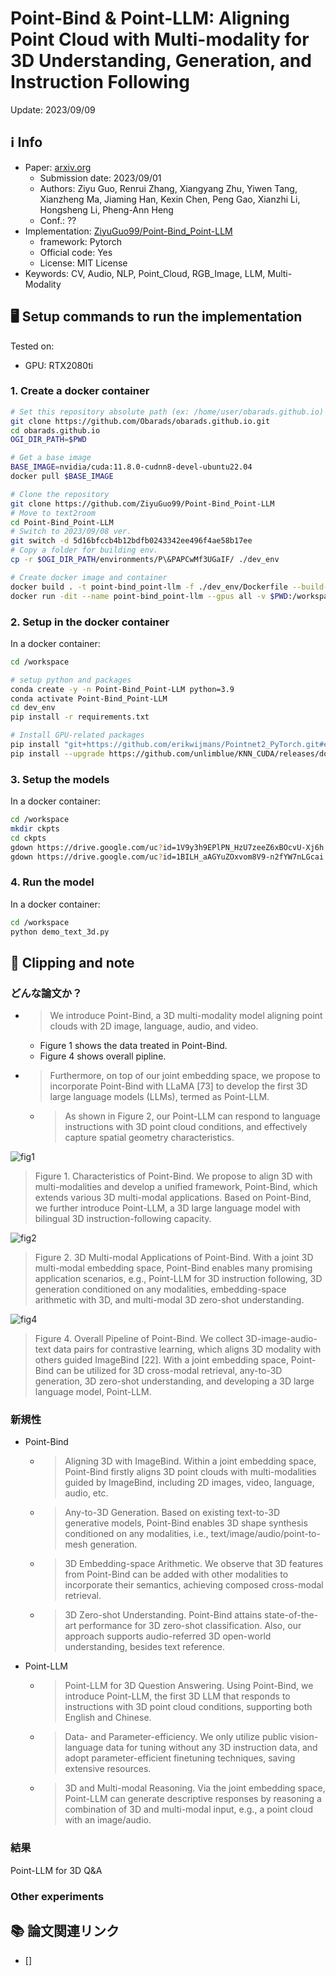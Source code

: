 # Point-Bind & Point-LLM: Aligning Point Cloud with Multi-modality for 3D Understanding, Generation, and Instruction Following

Update: 2023/09/09

## ℹ️ Info
- Paper: [arxiv.org](https://arxiv.org/abs/2309.00615)
  - Submission date: 2023/09/01
  - Authors: Ziyu Guo, Renrui Zhang, Xiangyang Zhu, Yiwen Tang, Xianzheng Ma, Jiaming Han, Kexin Chen, Peng Gao, Xianzhi Li, Hongsheng Li, Pheng-Ann Heng
  - Conf.: ??
- Implementation: [ZiyuGuo99/Point-Bind_Point-LLM](https://github.com/ZiyuGuo99/Point-Bind_Point-LLM)
  - framework: Pytorch
  - Official code: Yes
  - License: MIT License
- Keywords: CV, Audio, NLP, Point_Cloud, RGB_Image, LLM, Multi-Modality

## 🖥️ Setup commands to run the implementation
Tested on:
- GPU: RTX2080ti

### 1. Create a docker container
```bash
# Set this repository absolute path (ex: /home/user/obarads.github.io)
git clone https://github.com/Obarads/obarads.github.io.git
cd obarads.github.io
OGI_DIR_PATH=$PWD

# Get a base image
BASE_IMAGE=nvidia/cuda:11.8.0-cudnn8-devel-ubuntu22.04
docker pull $BASE_IMAGE

# Clone the repository
git clone https://github.com/ZiyuGuo99/Point-Bind_Point-LLM
# Move to text2room
cd Point-Bind_Point-LLM
# Switch to 2023/09/08 ver.
git switch -d 5d16bfccb4b12bdfb0243342ee496f4ae58b17ee
# Copy a folder for building env.
cp -r $OGI_DIR_PATH/environments/P\&PAPCwMf3UGaIF/ ./dev_env

# Create docker image and container
docker build . -t point-bind_point-llm -f ./dev_env/Dockerfile --build-arg UID=$(id -u) --build-arg GID=$(id -g) --build-arg BASE_IMAGE=$BASE_IMAGE
docker run -dit --name point-bind_point-llm --gpus all -v $PWD:/workspace point-bind_point-llm
```

### 2. Setup in the docker container
In a docker container:
```bash
cd /workspace

# setup python and packages
conda create -y -n Point-Bind_Point-LLM python=3.9
conda activate Point-Bind_Point-LLM
cd dev_env
pip install -r requirements.txt

# Install GPU-related packages
pip install "git+https://github.com/erikwijmans/Pointnet2_PyTorch.git#egg=pointnet2_ops&subdirectory=pointnet2_ops_lib"
pip install --upgrade https://github.com/unlimblue/KNN_CUDA/releases/download/0.2/KNN_CUDA-0.2-py3-none-any.whl
```

### 3. Setup the models
In a docker container:
```bash
cd /workspace
mkdir ckpts
cd ckpts
gdown https://drive.google.com/uc?id=1V9y3h9EPlPN_HzU7zeeZ6xBOcvU-Xj6h
gdown https://drive.google.com/uc?id=1BILH_aAGYuZOxvom8V9-n2fYW7nLGcai
```

### 4. Run the model
In a docker container:
```bash
cd /workspace
python demo_text_3d.py 
```

## 📝 Clipping and note
### どんな論文か？
- > We introduce Point-Bind, a 3D multi-modality model aligning point clouds with 2D image, language, audio, and video.
  - Figure 1 shows the data treated in Point-Bind.
  - Figure 4 shows overall pipline.
- > Furthermore, on top of our joint embedding space, we propose to incorporate Point-Bind with LLaMA [73] to develop the first 3D large language models (LLMs), termed as Point-LLM.
  - > As shown in Figure 2, our Point-LLM can respond to language instructions with 3D point cloud conditions, and effectively capture spatial geometry characteristics.

![fig1](img/P&PAPCwMf3UGaIF/fig1.png)

> Figure 1. Characteristics of Point-Bind. We propose to align 3D with multi-modalities and develop a unified framework, Point-Bind, which extends various 3D multi-modal applications. Based on Point-Bind, we further introduce Point-LLM, a 3D large language model with bilingual 3D instruction-following capacity.

![fig2](img/P&PAPCwMf3UGaIF/fig2.png)

> Figure 2. 3D Multi-modal Applications of Point-Bind. With a joint 3D multi-modal embedding space, Point-Bind enables many promising application scenarios, e.g., Point-LLM for 3D instruction following, 3D generation conditioned on any modalities, embedding-space arithmetic with 3D, and multi-modal 3D zero-shot understanding.

![fig4](img/P&PAPCwMf3UGaIF/fig4.png)

> Figure 4. Overall Pipeline of Point-Bind. We collect 3D-image-audio-text data pairs for contrastive learning, which aligns 3D modality with others guided ImageBind [22].  With a joint embedding space, Point-Bind can be utilized for 3D cross-modal retrieval, any-to-3D generation, 3D zero-shot understanding, and developing a 3D large language model, Point-LLM.


### 新規性
- Point-Bind
  - > Aligning 3D with ImageBind. Within a joint embedding space, Point-Bind firstly aligns 3D point clouds with multi-modalities guided by ImageBind, including 2D images, video, language, audio, etc.
  - > Any-to-3D Generation. Based on existing text-to-3D generative models, Point-Bind enables 3D shape synthesis conditioned on any modalities, i.e., text/image/audio/point-to-mesh generation.
  - > 3D Embedding-space Arithmetic. We observe that 3D features from Point-Bind can be added with other modalities to incorporate their semantics, achieving composed cross-modal retrieval.
  - > 3D Zero-shot Understanding. Point-Bind attains state-of-the-art performance for 3D zero-shot classification. Also, our approach supports audio-referred 3D open-world understanding, besides text reference.
- Point-LLM
  - > Point-LLM for 3D Question Answering. Using Point-Bind, we introduce Point-LLM, the first 3D LLM that responds  to  instructions  with  3D  point  cloud  conditions, supporting both English and Chinese.
  - > Data- and Parameter-efficiency. We only utilize public  vision-language  data  for  tuning  without  any  3D instruction  data,  and  adopt  parameter-efficient  finetuning techniques, saving extensive resources.
  - > 3D  and  Multi-modal  Reasoning. Via  the  joint  embedding space, Point-LLM can generate descriptive responses by reasoning a combination of 3D and multi-modal input, e.g., a point cloud with an image/audio.

### 結果
Point-LLM for 3D Q&A

### Other experiments

## 📚 論文関連リンク
- [] 

